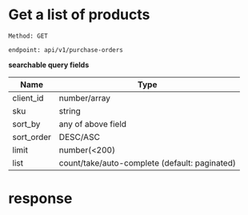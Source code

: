 # Get a list of products



`Method: GET`

`endpoint: api/v1/purchase-orders`

**searchable query fields**

| Name             | Type                                          |
|------------------|-----------------------------------------------|
| client_id| number/array                                  |
| sku | string                                        |
| sort_by | any of above field                            |
| sort_order | DESC/ASC                                      |
|limit| number(<200)                                  |
|list| count/take/auto-complete (default: paginated) |

# response

```json
```